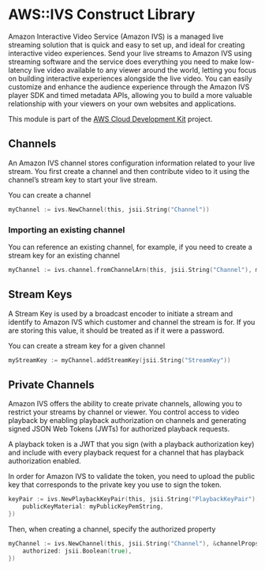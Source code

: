 # AWS::IVS Construct Library

Amazon Interactive Video Service (Amazon IVS) is a managed live streaming
solution that is quick and easy to set up, and ideal for creating interactive
video experiences. Send your live streams to Amazon IVS using streaming software
and the service does everything you need to make low-latency live video
available to any viewer around the world, letting you focus on building
interactive experiences alongside the live video. You can easily customize and
enhance the audience experience through the Amazon IVS player SDK and timed
metadata APIs, allowing you to build a more valuable relationship with your
viewers on your own websites and applications.

This module is part of the [AWS Cloud Development Kit](https://github.com/aws/aws-cdk) project.

## Channels

An Amazon IVS channel stores configuration information related to your live
stream. You first create a channel and then contribute video to it using the
channel’s stream key to start your live stream.

You can create a channel

```go
myChannel := ivs.NewChannel(this, jsii.String("Channel"))
```

### Importing an existing channel

You can reference an existing channel, for example, if you need to create a
stream key for an existing channel

```go
myChannel := ivs.channel.fromChannelArn(this, jsii.String("Channel"), myChannelArn)
```

## Stream Keys

A Stream Key is used by a broadcast encoder to initiate a stream and identify
to Amazon IVS which customer and channel the stream is for. If you are
storing this value, it should be treated as if it were a password.

You can create a stream key for a given channel

```go
myStreamKey := myChannel.addStreamKey(jsii.String("StreamKey"))
```

## Private Channels

Amazon IVS offers the ability to create private channels, allowing
you to restrict your streams by channel or viewer. You control access
to video playback by enabling playback authorization on channels and
generating signed JSON Web Tokens (JWTs) for authorized playback requests.

A playback token is a JWT that you sign (with a playback authorization key)
and include with every playback request for a channel that has playback
authorization enabled.

In order for Amazon IVS to validate the token, you need to upload
the public key that corresponds to the private key you use to sign the token.

```go
keyPair := ivs.NewPlaybackKeyPair(this, jsii.String("PlaybackKeyPair"), &playbackKeyPairProps{
	publicKeyMaterial: myPublicKeyPemString,
})
```

Then, when creating a channel, specify the authorized property

```go
myChannel := ivs.NewChannel(this, jsii.String("Channel"), &channelProps{
	authorized: jsii.Boolean(true),
})
```
